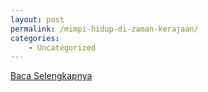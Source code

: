 ```yaml
---
layout: post
permalink: /mimpi-hidup-di-zaman-kerajaan/
categories:
    - Uncategorized
---
```


[Baca Selengkapnya](/03)